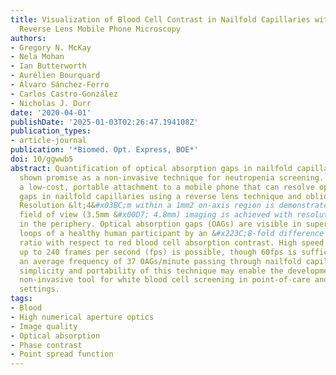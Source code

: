 ```yaml
---
title: Visualization of Blood Cell Contrast in Nailfold Capillaries with High-Speed
  Reverse Lens Mobile Phone Microscopy
authors:
- Gregory N. McKay
- Nela Mohan
- Ian Butterworth
- Aurélien Bourquard
- Álvaro Sánchez-Ferro
- Carlos Castro-González
- Nicholas J. Durr
date: '2020-04-01'
publishDate: '2025-01-03T02:26:47.194108Z'
publication_types:
- article-journal
publication: '*Biomed. Opt. Express, BOE*'
doi: 10/ggwwb5
abstract: Quantification of optical absorption gaps in nailfold capillaries has recently
  shown promise as a non-invasive technique for neutropenia screening. Here we demonstrate
  a low-cost, portable attachment to a mobile phone that can resolve optical absorption
  gaps in nailfold capillaries using a reverse lens technique and oblique 520nm illumination.
  Resolution &lt;4&#x03BC;m within a 1mm2 on-axis region is demonstrated, and wide
  field of view (3.5mm &#x00D7; 4.8mm) imaging is achieved with resolution &lt;6&#x03BC;m
  in the periphery. Optical absorption gaps (OAGs) are visible in superficial capillary
  loops of a healthy human participant by an &#x223C;8-fold difference in contrast-to-noise
  ratio with respect to red blood cell absorption contrast. High speed video capillaroscopy
  up to 240 frames per second (fps) is possible, though 60fps is sufficient to resolve
  an average frequency of 37 OAGs/minute passing through nailfold capillaries. The
  simplicity and portability of this technique may enable the development of an effective
  non-invasive tool for white blood cell screening in point-of-care and global health
  settings.
tags:
- Blood
- High numerical aperture optics
- Image quality
- Optical absorption
- Phase contrast
- Point spread function
---
```

